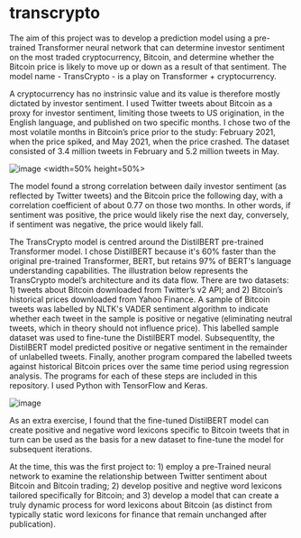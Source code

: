 # transcrypto
The aim of this project was to develop a prediction model using a pre-trained Transformer neural network that can determine investor sentiment on the most traded cryptocurrency, Bitcoin, and determine whether the Bitcoin price is likely to move up or down as a result of that sentiment. The model name - TransCrypto - is a play on Transformer + cryptocurrency.

A cryptocurrency has no instrinsic value and its value is therefore mostly dictated by investor sentiment. I used Twitter tweets about Bitcoin as a proxy for investor sentiment, limiting those tweets to US origination, in the English language, and published on two specific months. I chose two of the most volatile months in Bitcoin’s price prior to the study: February 2021, when the price spiked, and May 2021, when the price crashed. The dataset consisted of 3.4 million tweets in February and 5.2 million tweets in May.

![image](https://user-images.githubusercontent.com/69303050/158633373-1828e60b-311f-4e1f-a735-fb6a5febb9e7.png) <width=50% height=50%>

The model found a strong correlation between daily investor sentiment (as reflected by Twitter tweets) and the Bitcoin price the following day, with a correlation coefficient of about 0.77 on those two months. In other words, if sentiment was positive, the price would likely rise the next day, conversely, if sentiment was negative, the price would likely fall.

The TransCrypto model is centred around the DistilBERT pre-trained Transformer model. I chose DistilBERT because it's 60% faster than the original pre-trained Transformer, BERT, but retains 97% of BERT's language understanding capabilities. The illustration below represents the TransCrypto model’s architecture and its data flow. There are two datasets: 1) tweets about Bitcoin downloaded from Twitter’s v2 API; and 2) Bitcoin’s historical prices downloaded from Yahoo Finance. A sample of Bitcoin tweets was labelled by NLTK's VADER sentiment algorithm to indicate whether each tweet in the sample is positive or negative (eliminating neutral tweets, which in theory should not influence price). This labelled sample dataset was used to fine-tune the DistilBERT model. Subsequentlty, the DistilBERT model predicted positive or negative sentiment in the remainder of unlabelled tweets. Finally, another program compared the labelled tweets against historical Bitcoin prices over the same time period using regression analysis. The programs for each of these steps are included in this repository. I used Python with TensorFlow and Keras.

![image](https://user-images.githubusercontent.com/69303050/158636151-4dfb1758-3f68-4255-9a21-5f6d4c68942e.png)

As an extra exercise, I found that the fine-tuned DistilBERT model can create positive and negative word lexicons specific to Bitcoin tweets that in turn can be used as the basis for a new dataset to fine-tune the model for subsequent iterations.

At the time, this was the first project to: 1) employ a pre-Trained neural network to examine the relationship between Twitter sentiment about Bitcoin and Bitcoin trading; 2) develop positive and negtive word lexicons tailored specifically for Bitcoin; and 3) develop a model that can create a truly dynamic process for word lexicons about Bitcoin (as distinct from typically static word lexicons for finance that remain unchanged after publication).
